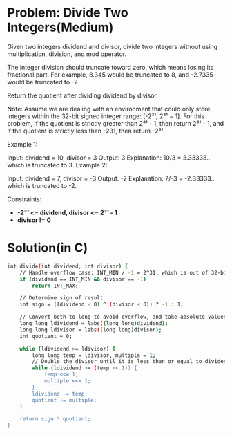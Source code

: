 # Problem: Divide Two Integers(Medium)
Given two integers dividend and divisor, divide two integers without using multiplication, division, and mod operator.

The integer division should truncate toward zero, which means losing its fractional part. For example, 8.345 would be truncated to 8, and -2.7335 would be truncated to -2.

Return the quotient after dividing dividend by divisor.

Note: Assume we are dealing with an environment that could only store integers within the 32-bit signed integer range: [-2³¹, 2³¹ − 1]. For this problem, if the quotient is strictly greater than 2³¹ - 1, then return 2³¹ - 1, and if the quotient is strictly less than -231, then return -2³¹.

 

Example 1:

Input: dividend = 10, divisor = 3
Output: 3
Explanation: 10/3 = 3.33333.. which is truncated to 3.
Example 2:

Input: dividend = 7, divisor = -3
Output: -2
Explanation: 7/-3 = -2.33333.. which is truncated to -2.
 

Constraints:

- **-2³¹ <= dividend, divisor <= 2³¹ - 1**
- **divisor != 0**
# Solution(in C)
```bash
int divide(int dividend, int divisor) {
    // Handle overflow case: INT_MIN / -1 = 2^31, which is out of 32-bit int
    if (dividend == INT_MIN && divisor == -1)
        return INT_MAX;

    // Determine sign of result
    int sign = ((dividend < 0) ^ (divisor < 0)) ? -1 : 1;

    // Convert both to long to avoid overflow, and take absolute values
    long long ldividend = labs((long long)dividend);
    long long ldivisor = labs((long long)divisor);
    int quotient = 0;

    while (ldividend >= ldivisor) {
        long long temp = ldivisor, multiple = 1;
        // Double the divisor until it is less than or equal to dividend
        while (ldividend >= (temp << 1)) {
            temp <<= 1;
            multiple <<= 1;
        }
        ldividend -= temp;
        quotient += multiple;
    }

    return sign * quotient;
}
```